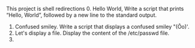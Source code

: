 This project is shell redirections
0. Hello World, Write a script that prints “Hello, World”, followed by a new line to the standard output.
1. Confused smiley. Write a script that displays a confused smiley "(Ôo)'.
2. Let's display a file. Display the content of the /etc/passwd file.
3. 
